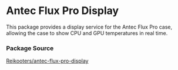 # Antec Flux Pro Display

This package provides a display service for the Antec Flux Pro case, allowing the case to show CPU and GPU temperatures in real time.

### Package Source
[Reikooters/antec-flux-pro-display](https://github.com/Reikooters/antec-flux-pro-display)
